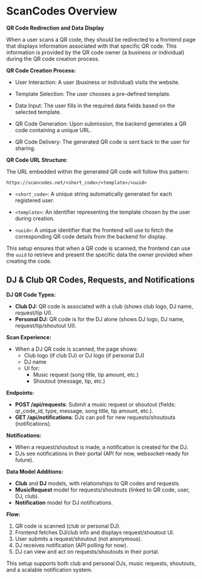 # ScanCodes Overview

**QR Code Redirection and Data Display**

When a user scans a QR code, they should be redirected to a frontend page that displays information associated with that specific QR code. This information is provided by the QR code owner (a business or individual) during the QR code creation process.

**QR Code Creation Process:**
- User Interaction: A user (business or individual) visits the website.

- Template Selection: The user chooses a pre-defined template.

- Data Input: The user fills in the required data fields based on the selected template.

- QR Code Generation: Upon submission, the backend generates a QR code containing a unique URL.

- QR Code Delivery: The generated QR code is sent back to the user for sharing.



**QR Code URL Structure:**

The URL embedded within the generated QR code will follow this pattern:

`https://scancodes.net/<short_code>/<template>/<uuid>`

- `<short_code>`: A unique string automatically generated for each registered user.

- `<template>`: An identifier representing the template chosen by the user during creation.

- `<uuid>`: A unique identifier that the frontend will use to fetch the corresponding QR code details from the backend for display.

This setup ensures that when a QR code is scanned, the frontend can use the `uuid` to retrieve and present the specific data the owner provided when creating the code.

## DJ & Club QR Codes, Requests, and Notifications

**DJ QR Code Types:**
- **Club DJ:** QR code is associated with a club (shows club logo, DJ name, request/tip UI).
- **Personal DJ:** QR code is for the DJ alone (shows DJ logo, DJ name, request/tip/shoutout UI).

**Scan Experience:**
- When a DJ QR code is scanned, the page shows:
  - Club logo (if club DJ) or DJ logo (if personal DJ)
  - DJ name
  - UI for:
    - Music request (song title, tip amount, etc.)
    - Shoutout (message, tip, etc.)

**Endpoints:**
- **POST /api/requests**: Submit a music request or shoutout (fields: qr_code_id, type, message, song title, tip amount, etc.).
- **GET /api/notifications**: DJs can poll for new requests/shoutouts (notifications).

**Notifications:**
- When a request/shoutout is made, a notification is created for the DJ.
- DJs see notifications in their portal (API for now, websocket-ready for future).

**Data Model Additions:**
- **Club** and **DJ** models, with relationships to QR codes and requests.
- **MusicRequest** model for requests/shoutouts (linked to QR code, user, DJ, club).
- **Notification** model for DJ notifications.

**Flow:**
1. QR code is scanned (club or personal DJ).
2. Frontend fetches DJ/club info and displays request/shoutout UI.
3. User submits a request/shoutout (not anonymous).
4. DJ receives notification (API polling for now).
5. DJ can view and act on requests/shoutouts in their portal.

This setup supports both club and personal DJs, music requests, shoutouts, and a scalable notification system.